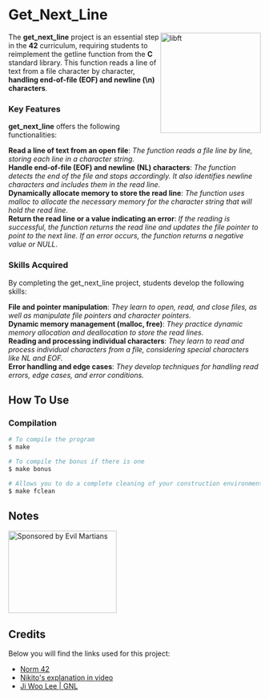 # Get_Next_Line

<img src="https://i.ytimg.com/vi/-Mt2FdJjVno/maxresdefault.jpg" align="right"
     alt="libft" width="200" height="200">

The **get_next_line** project is an essential step in the **42** curriculum, requiring students to reimplement the getline function from the **C** standard library. This function reads a line of text from a file character by character, **handling end-of-file (EOF) and newline (\n) characters**.

### **Key Features**
**get_next_line** offers the following functionalities:

**Read a line of text from an open file**: *The function reads a file line by line, storing each line in a character string*.<br>
**Handle end-of-file (EOF) and newline (NL) characters**: *The function detects the end of the file and stops accordingly. It also identifies newline characters and includes them in the read line*.<br>
**Dynamically allocate memory to store the read line**: *The function uses malloc to allocate the necessary memory for the character string that will hold the read line*.<br>
**Return the read line or a value indicating an error**: *If the reading is successful, the function returns the read line and updates the file pointer to point to the next line. If an error occurs, the function returns a negative value or NULL*.<br>

### **Skills Acquired**
By completing the get_next_line project, students develop the following skills:

**File and pointer manipulation**: *They learn to open, read, and close files, as well as manipulate file pointers and character pointers.*<br>
**Dynamic memory management (malloc, free)**: *They practice dynamic memory allocation and deallocation to store the read lines.*<br>
**Reading and processing individual characters**: *They learn to read and process individual characters from a file, considering special characters like NL and EOF.*<br>
**Error handling and edge cases**: *They develop techniques for handling read errors, edge cases, and error conditions.*<br>


## How To Use

### **Compilation**

```bash
# To compile the program
$ make

# To compile the bonus if there is one
$ make bonus

# Allows you to do a complete cleaning of your construction environment
$ make fclean
```

## Notes

<p align="left">
    <img src="https://image.noelshack.com/fichiers/2024/11/2/1710270009-125.png"
         alt="Sponsored by Evil Martians" width="216" height="164">
</p>



## Credits

Below you will find the links used for this project:

- [Norm 42](https://cdn.intra.42.fr/pdf/pdf/960/norme.en.pdf)
- [Nikito's explanation in video](https://www.youtube.com/watch?v=-Mt2FdJjVno)
- [Ji Woo Lee | GNL](https://velog.io/@ljiwoo59/getnextline)

